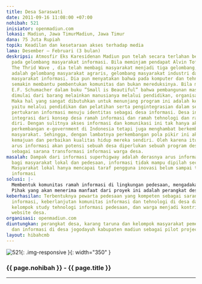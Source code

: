 ```yaml
---
title: Desa Saraswati
date: 2011-09-16 11:08:00 +07:00
nohibah: 521
inisiator: openmadiun.com
lokasi: Madiun, Jawa TimurMadiun, Jawa Timur
dana: 75 Juta Rupiah
topik: Keadilan dan kesetaraan akses terhadap media
lama: Desember – Februari (3 bulan)
deskripsi: Atmosfir Eks Karesidenan Madiun pun telah secara terlahan bergeser menuju
  pada gelombang masyarakat informasi. Bila meminjam pendapat Alvin Toffler pada bukunya
  The Thrid Wave , dia telah membagi masyarakat menjadi tiga gelombang, yang pertama
  adalah gelombang masyarakat agraris, gelombang masyarakat industri dan gelombang
  masyarakat informasi. Dia pun menyatakan bahwa pada komputer dan tehnologi akan
  semakin membantu pembentukan komunitas dan bukan mereduksinya. Bila meminjam pendapat
  E.F. Schumacher dalam buku ”Small is Beautiful” bahwa pembangunan masyarakat bukan
  dimulai dari barang melainkan manusianya melalui pendidikan, organisasi dan disiplin.
  Maka hal yang sangat dibutuhkan untuk menunjang program ini adalah ketiga hal tersebut
  yaitu melalui pendidikan dan pelatihan serta pengintegrasian dalam sebuah semangat
  pertukaran informasi menuju identitas sebagai desa informasi. Desa informasi merupakan
  integrasi dari konsep desa ramah informasi dan ramah tehnologi dan ramah potensi
  diri. Dengan sulitnya akses informasi dan komunikasi ini tak hanya akan memperlambat
  perkembangan e-government di Indonesia tetapi juga menghambat berkembangnya pengetahuan
  masyarakat. Sehingga, dengan lambatnya perkembangan pola pikir ini akan memperlambat
  kemajuan dan perbaikan kualitas hidup mereka sendiri. Oleh karena itu untuk memperlancar
  arus informasi akan potensi sebuah desa diperlukan sebuah program desa yang berfungsi
  sebagai sarana transformasi informasi warga desa.
masalah: Dampak dari informasi superhigway adalah derasnya arus informasi. Namun sayangnya
  bagi masyarakat lokal dan pedesaan, informasi tidak mampu dipilah secara bijaksana.
  Masyarakat lokal hanya mencapai taraf pengguna inovasi belum sampai taraf alih teknologi
  informasi
solusi: |-
  Membentuk komunitas ramah informasi di lingkungan pedesaan, mengadakan pelatihan penulisan berita dan pengelolaan website desa sebagai upaya penegakan prinsip jurnalisme kewargaan, dan membentuk polindes, pos linux pedesaaan sebagai base tehnologi untuk desa sebagai pusat koordinasi RT RW net.
  Pihak yang akan menerima manfaat dari proyek ini adalah perangkat desa, karang taruna dan kelompok masyarakat pemerhati tehnologi dan informasi di Desa Jjogodayuh kabupaten madiun sebagai pilot project.
keberhasilan: Terbentuknya pewarta pedesaan yang kompeten sebagai sarana keterbukaan
  informasi, keberlanjutan komunitas informasi dan tehnologi di desa dalam bentuk
  kelompok study tehnologi informasi pedesaan, dan warga menjadi kontributor aktif
  website desa.
organisasi: openmadiun.com
diuntungkan: perangkat desa, karang taruna dan kelompok masyarakat pemerhati tehnologi
  dan informasi di desa jogodayuh kabupaten madiun sebagai pilot project
layout: hibahcmb
---
```


![521](/static/img/hibahcmb/521.png){: .img-responsive }{: width="350" }

### {{ page.nohibah }} - {{ page.title }}

---
